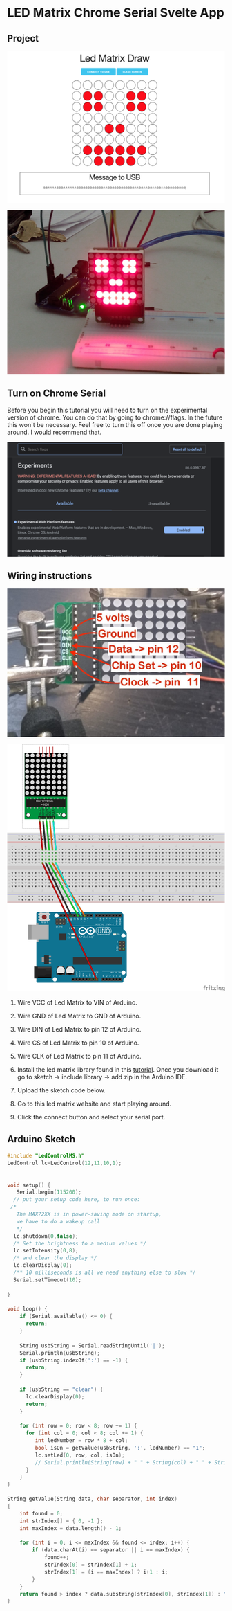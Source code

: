 # LED Matrix Chrome Serial Svelte App

## Project 

![website](docs/website.png)

![led matrix](docs/project_picture.jpg)

## Turn on Chrome Serial

Before you begin this tutorial you will need to turn on the experimental version of chrome.  You can do that by going to chrome://flags.  In the future this won't be necessary.  Feel free to turn this off once you are done playing around.  I would recommend that.

![screen shot](docs/screen_shot.png)

## Wiring instructions

![led matrix label pic](docs/led_matrix_wires.jpg)

![led wiring](docs/led_matrix_wiring.png)

1. Wire VCC of Led Matrix to VIN of Arduino.

2. Wire GND of Led Matrix to GND of Arduino.

3. Wire DIN of Led Matrix to pin 12 of Arduino.

4. Wire CS of Led Matrix to pin 10 of Arduino.

5. Wire CLK of Led Matrix to pin 11 of Arduino.

6. Install the led matrix library found in this [tutorial](https://www.instructables.com/id/LED-Matrix-with-Arduino/).  Once you download it go to sketch -> include library -> add zip in the Arduino IDE.

7. Upload the sketch code below.

8. Go to this led matrix website and start playing around.

9. Click the connect button and select your serial port.

## Arduino Sketch

```cpp
#include "LedControlMS.h"
LedControl lc=LedControl(12,11,10,1);


void setup() {
   Serial.begin(115200);
  // put your setup code here, to run once:
 /*
   The MAX72XX is in power-saving mode on startup,
   we have to do a wakeup call
   */
  lc.shutdown(0,false);
  /* Set the brightness to a medium values */
  lc.setIntensity(0,8);
  /* and clear the display */
  lc.clearDisplay(0);
  /** 10 milliseconds is all we need anything else to slow */
  Serial.setTimeout(10);

}

void loop() {
    if (Serial.available() <= 0) {
      return;
    }

    String usbString = Serial.readStringUntil('|');
    Serial.println(usbString);
    if (usbString.indexOf(':') == -1) {
      return;
    }

    if (usbString == "clear") {
      lc.clearDisplay(0);
      return;
    }

    for (int row = 0; row < 8; row += 1) {
      for (int col = 0; col < 8; col += 1) {
         int ledNumber = row * 8 + col;
         bool isOn = getValue(usbString, ':', ledNumber) == "1";
         lc.setLed(0, row, col, isOn);
         // Serial.println(String(row) + " " + String(col) + " " + String(isOn) + " " + getValue(usbString,':', ledNumber));
      }
    }
}

String getValue(String data, char separator, int index)
{
    int found = 0;
    int strIndex[] = { 0, -1 };
    int maxIndex = data.length() - 1;

    for (int i = 0; i <= maxIndex && found <= index; i++) {
        if (data.charAt(i) == separator || i == maxIndex) {
            found++;
            strIndex[0] = strIndex[1] + 1;
            strIndex[1] = (i == maxIndex) ? i+1 : i;
        }
    }
    return found > index ? data.substring(strIndex[0], strIndex[1]) : "";
}
```